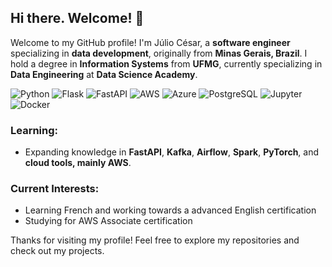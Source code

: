 ## Hi there. Welcome! 👋

Welcome to my GitHub profile! I'm Júlio César, a **software engineer** specializing in **data development**, originally from **Minas Gerais, Brazil**. I hold a degree in **Information Systems** from **UFMG**, currently specializing in **Data Engineering** at **Data Science Academy**.

![Python](https://img.shields.io/badge/Python-%233776AB.svg?style=for-the-badge&logo=python&logoColor=white)
![Flask](https://img.shields.io/badge/Flask-%23000000.svg?style=for-the-badge&logo=flask&logoColor=white)
![FastAPI](https://img.shields.io/badge/FastAPI-%23009688.svg?style=for-the-badge&logo=fastapi&logoColor=white)
![AWS](https://img.shields.io/badge/AWS-%23FF9900.svg?style=for-the-badge&logo=amazonaws&logoColor=white)
![Azure](https://img.shields.io/badge/Azure-%230072C6.svg?style=for-the-badge&logo=microsoftazure&logoColor=white)
![PostgreSQL](https://img.shields.io/badge/PostgreSQL-%23336791.svg?style=for-the-badge&logo=postgresql&logoColor=white)
![Jupyter](https://img.shields.io/badge/Jupyter-%23F37626.svg?style=for-the-badge&logo=jupyter&logoColor=white)
![Docker](https://img.shields.io/badge/Docker-%232496ED.svg?style=for-the-badge&logo=docker&logoColor=white)

###  Learning:
- Expanding knowledge in **FastAPI**, **Kafka**, **Airflow**, **Spark**, **PyTorch**, and **cloud tools, mainly AWS**.

###  Current Interests:
- Learning French and working towards a advanced English certification
- Studying for AWS Associate certification

Thanks for visiting my profile! Feel free to explore my repositories and check out my projects.
